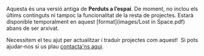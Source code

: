 Aquesta és una versió antiga de **Perduts a l’espai**. De moment, no inclou els últims continguts ni tampoc la funcionalitat de la resta de projectes. Estarà disponible temporalment en aquest [format](images/Lost in Space.pdf) abans de ser arxivat. 

Necessitem el teu ajut per actualitzar i traduir projectes com aquest!  Si pots ajudar-nos si us plau [contacta'ns aqui](https://rpf.io/translators).

